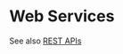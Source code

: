 # Web Services
See also [REST APIs](https://github.com/akiryk/tutorials-learning-lessons/edit/master/REST****_APIs.md)
